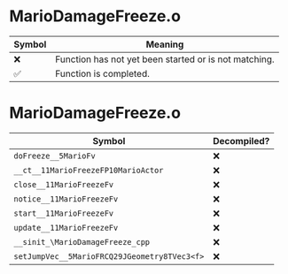 # MarioDamageFreeze.o
| Symbol | Meaning 
| ------------- | ------------- 
| :x: | Function has not yet been started or is not matching. 
| :white_check_mark: | Function is completed. 


# MarioDamageFreeze.o
| Symbol | Decompiled? |
| ------------- | ------------- |
| `doFreeze__5MarioFv` | :x: |
| `__ct__11MarioFreezeFP10MarioActor` | :x: |
| `close__11MarioFreezeFv` | :x: |
| `notice__11MarioFreezeFv` | :x: |
| `start__11MarioFreezeFv` | :x: |
| `update__11MarioFreezeFv` | :x: |
| `__sinit_\MarioDamageFreeze_cpp` | :x: |
| `setJumpVec__5MarioFRCQ29JGeometry8TVec3<f>` | :x: |
